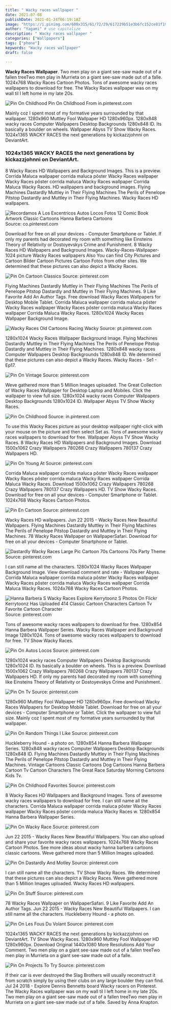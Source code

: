 ```yaml
---
title: " Wacky races wallpaper "
date: 2021-07-08
publishDate: 2021-01-24T06:19:18Z
image: "https://i.pinimg.com/600x315/61/72/29/617229b51e3b6fc152ce81f19cda2763.jpg"
author: "Yagami" # use capitalize
description: " Wacky races wallpaper "
categories: ["Wallpapers"]
tags: ["phone"]
keywords: "Wacky races wallpaper"
draft: false

---
```



**Wacky Races Wallpaper**. Two men play on a giant see-saw made out of a fallen treeTwo men play in Murrieta on a giant see-saw made out of a falle. 1024x768 Wacky Races Cartoon Photos. Tons of awesome wacky races wallpapers to download for free. The Wacky Races wallpaper was on my wall til I left home in my late 20s.

![Pin On Childhood](https://i.pinimg.com/originals/05/8f/67/058f678ac83563bbb75125c771eeb789.png "Pin On Childhood")
Pin On Childhood From in.pinterest.com


Mainly coz I spent most of my formative years surrounded by that wallpaper. 1280x960 Muttley Fool Wallpaper HD 1280x960px. 1280x848 wacky races Computer Wallpapers Desktop Backgrounds 1280x848 ID. Its basically a boulder on wheels. Wallpaper Abyss TV Show Wacky Races. 1024x1365 WACKY RACES the next generations by kickazzjohnni on DeviantArt.

### 1024x1365 WACKY RACES the next generations by kickazzjohnni on DeviantArt.

8 Wacky Races HD Wallpapers and Background Images. This is a preview. Corrida Maluca wallpaper corrida maluca pôster Wacky Races wallpaper Wacky Races pôster corrida maluca Wacky Races wallpaper Corrida Maluca Wacky Races. HD wallpapers and background images. Flying Machines Dastardly Muttley in Their Flying Machines The Perils of Penelope Pitstop Dastardly and Muttley in Their Flying Machines. Wacky Races HD wallpapers.


![Recordamos A Los Excentricos Autos Locos Fotos 12 Comic Book Artwork Classic Cartoons Hanna Barbera Cartoons](https://i.pinimg.com/originals/9a/94/7e/9a947e11a481f88313d090e387b0c8e6.jpg "Recordamos A Los Excentricos Autos Locos Fotos 12 Comic Book Artwork Classic Cartoons Hanna Barbera Cartoons")
Source: co.pinterest.com

Download for free on all your devices - Computer Smartphone or Tablet. If only my parents had decorated my room with something like Einsteins Theory of Relativity or Dostoyevskys Crime and Punishment. 8 Wacky Races HD Wallpapers and Background Images. Wacky-Races-Wallpaper-1024 picture Wacky Races wallpapers Also You can find City Pictures and Cartoon Bilder Cartoon Pictures Cartoon Fotos from other sites. We determined that these pictures can also depict a Wacky Races.

![Pin On Cartoon Classics](https://i.pinimg.com/originals/4e/e1/58/4ee1585498080cecf137be382201b26f.jpg "Pin On Cartoon Classics")
Source: pinterest.com

Flying Machines Dastardly Muttley in Their Flying Machines The Perils of Penelope Pitstop Dastardly and Muttley in Their Flying Machines. 9 Like Favorite Add An Author Tags. Free download Wacky Races Wallpapers for Desktop Mobile Tablet. Corrida Maluca wallpaper corrida maluca pôster Wacky Races wallpaper Wacky Races pôster corrida maluca Wacky Races wallpaper Corrida Maluca Wacky Races. 1280x1024 Wacky Races Wallpaper Background Image.

![Wacky Races Old Cartoons Racing Wacky](https://i.pinimg.com/originals/92/ed/8d/92ed8d2d63667b14ad79eabd4b05964c.jpg "Wacky Races Old Cartoons Racing Wacky")
Source: pt.pinterest.com

1280x1024 Wacky Races Wallpaper Background Image. Flying Machines Dastardly Muttley in Their Flying Machines The Perils of Penelope Pitstop Dastardly and Muttley in Their Flying Machines. 1280x848 wacky races Computer Wallpapers Desktop Backgrounds 1280x848 ID. We determined that these pictures can also depict a Wacky Races. Wacky Races - Se1 - Ep17.

![Pin On Vintage](https://i.pinimg.com/originals/7d/1e/1e/7d1e1ebe4b5d91a967ef5c44a1b6597e.gif "Pin On Vintage")
Source: pinterest.com

Weve gathered more than 5 Million Images uploaded. The Great Collection of Wacky Races Wallpaper for Desktop Laptop and Mobiles. Click the wallpaper to view full size. 1280x1024 wacky races Computer Wallpapers Desktop Backgrounds 1280x1024 ID. Wallpaper Abyss TV Show Wacky Races.

![Pin On Childhood](https://i.pinimg.com/originals/05/8f/67/058f678ac83563bbb75125c771eeb789.png "Pin On Childhood")
Source: in.pinterest.com

To use this Wacky Races picture as your desktop wallpaper right-click with your mouse on the picture and then select Set as. Tons of awesome wacky races wallpapers to download for free. Wallpaper Abyss TV Show Wacky Races. 8 Wacky Races HD Wallpapers and Background Images. Download 1500x1062 Crazy Wallpapers 780268 Crazy Wallpapers 780137 Crazy Wallpapers HD.

![Pin On Young At](https://i.pinimg.com/originals/98/41/79/984179ee1b6f33909952ab7b73001639.jpg "Pin On Young At")
Source: pinterest.com

Corrida Maluca wallpaper corrida maluca pôster Wacky Races wallpaper Wacky Races pôster corrida maluca Wacky Races wallpaper Corrida Maluca Wacky Races. Download 1500x1062 Crazy Wallpapers 780268 Crazy Wallpapers 780137 Crazy Wallpapers HD. TV Show Wacky Races. Download for free on all your devices - Computer Smartphone or Tablet. 1024x768 Wacky Races Cartoon Photos.

![Pin En Cartoon](https://i.pinimg.com/originals/45/5a/a8/455aa85398259a3dfac2aaf6302952b0.jpg "Pin En Cartoon")
Source: pinterest.com

Wacky Races HD wallpapers. Jun 22 2015 - Wacky Races New Beautiful Wallpapers. Flying Machines Dastardly Muttley in Their Flying Machines The Perils of Penelope Pitstop Dastardly and Muttley in Their Flying Machines. 78 Wacky Races Wallpaper on WallpaperSafari. Download for free on all your devices - Computer Smartphone or Tablet.

![Dastardly Wacky Races Large Pic Cartoon 70s Cartoons 70s Party Theme](https://i.pinimg.com/originals/0d/20/a5/0d20a54a715fc5345d91a3344498ae61.jpg "Dastardly Wacky Races Large Pic Cartoon 70s Cartoons 70s Party Theme")
Source: pinterest.com

I can still name all the characters. 1280x1024 Wacky Races Wallpaper Background Image. View download comment and rate - Wallpaper Abyss. Corrida Maluca wallpaper corrida maluca pôster Wacky Races wallpaper Wacky Races pôster corrida maluca Wacky Races wallpaper Corrida Maluca Wacky Races. 1024x768 Wacky Races Cartoon Photos.

![Hanna Barbera S Wacky Races Explore Kerrytoonz S Photos On Flickr Kerrytoonz Has Uploaded 414 Classic Cartoon Characters Cartoon Tv Favorite Cartoon Character](https://i.pinimg.com/736x/4d/7f/bb/4d7fbb674ff1af6aaabb60327a72f7c4.jpg "Hanna Barbera S Wacky Races Explore Kerrytoonz S Photos On Flickr Kerrytoonz Has Uploaded 414 Classic Cartoon Characters Cartoon Tv Favorite Cartoon Character")
Source: pinterest.com

Tons of awesome wacky races wallpapers to download for free. 1280x854 Hanna Barbera Wallpaper Series. Wacky Races Wallpaper and Background Image 1280x1024. Tons of awesome wacky races wallpapers to download for free. TV Show Wacky Races.

![Pin On Autos Locos](https://i.pinimg.com/originals/67/e9/f5/67e9f55c46da4343eb65e29539776a30.jpg "Pin On Autos Locos")
Source: pinterest.com

1280x1024 wacky races Computer Wallpapers Desktop Backgrounds 1280x1024 ID. Its basically a boulder on wheels. This is a preview. Download 1500x1062 Crazy Wallpapers 780268 Crazy Wallpapers 780137 Crazy Wallpapers HD. If only my parents had decorated my room with something like Einsteins Theory of Relativity or Dostoyevskys Crime and Punishment.

![Pin On Tv](https://i.pinimg.com/originals/b3/88/cc/b388cccf5e36d3d6906688d31add790b.jpg "Pin On Tv")
Source: pinterest.com

1280x960 Muttley Fool Wallpaper HD 1280x960px. Free download Wacky Races Wallpapers for Desktop Mobile Tablet. Download for free on all your devices - Computer Smartphone or Tablet. Click the wallpaper to view full size. Mainly coz I spent most of my formative years surrounded by that wallpaper.

![Pin On Random Things I Like](https://i.pinimg.com/originals/32/2d/78/322d78b074ebba02fd9422fb0d3974f8.jpg "Pin On Random Things I Like")
Source: pinterest.com

Huckleberry Hound - a photo on. 1280x854 Hanna Barbera Wallpaper Series. 1280x848 wacky races Computer Wallpapers Desktop Backgrounds 1280x848 ID. Flying Machines Dastardly Muttley in Their Flying Machines The Perils of Penelope Pitstop Dastardly and Muttley in Their Flying Machines. Vintage Cartoons Classic Cartoons Dog Cartoons Hanna Barbera Cartoon Tv Cartoon Characters The Great Race Saturday Morning Cartoons Kids Tv.

![Pin On Childhood Favorites](https://i.pinimg.com/originals/ac/2f/86/ac2f8693a6ef95e844717e2e9f5ec4dd.jpg "Pin On Childhood Favorites")
Source: pinterest.com

8 Wacky Races HD Wallpapers and Background Images. Tons of awesome wacky races wallpapers to download for free. I can still name all the characters. Corrida Maluca wallpaper corrida maluca pôster Wacky Races wallpaper Wacky Races pôster corrida maluca Wacky Races w. 1280x854 Hanna Barbera Wallpaper Series.

![Pin On Wacky Race](https://i.pinimg.com/originals/ee/d4/a5/eed4a57dca46467a82d5b731e3bcf326.jpg "Pin On Wacky Race")
Source: pinterest.com

Jun 22 2015 - Wacky Races New Beautiful Wallpapers. You can also upload and share your favorite wacky races wallpapers. 1024x768 Wacky Races Cartoon Photos. See more ideas about wacky hanna barbera cartoons classic cartoons. Weve gathered more than 5 Million Images uploaded.

![Pin On Dastardly And Motley](https://i.pinimg.com/originals/06/7c/1c/067c1ce3fbc7631328be235498fa47b7.png "Pin On Dastardly And Motley")
Source: pinterest.com

I can still name all the characters. TV Show Wacky Races. We determined that these pictures can also depict a Wacky Races. Weve gathered more than 5 Million Images uploaded. Wacky Races HD wallpapers.

![Pin On Stuff](https://i.pinimg.com/originals/9b/65/b8/9b65b8d39277267e522bd9221b3c9081.jpg "Pin On Stuff")
Source: pinterest.com

78 Wacky Races Wallpaper on WallpaperSafari. 9 Like Favorite Add An Author Tags. Jun 22 2015 - Wacky Races New Beautiful Wallpapers. I can still name all the characters. Huckleberry Hound - a photo on.

![Pin On Les Fous Du Volant](https://i.pinimg.com/originals/8c/6d/9c/8c6d9c1ad6248084b389038551ba7fd5.jpg "Pin On Les Fous Du Volant")
Source: pinterest.com

1024x1365 WACKY RACES the next generations by kickazzjohnni on DeviantArt. TV Show Wacky Races. 1280x960 Muttley Fool Wallpaper HD 1280x960px. Download Original 1440x1080 More Resolutions Add Your Comment. Two men play on a giant see-saw made out of a fallen treeTwo men play in Murrieta on a giant see-saw made out of a falle.

![Pin On Projects To Try](https://i.pinimg.com/600x315/61/72/29/617229b51e3b6fc152ce81f19cda2763.jpg "Pin On Projects To Try")
Source: pinterest.com

If their car is ever destroyed the Slag Brothers will usually reconstruct it from scratch simply by using their clubs on any large boulder they can find. Jul 24 2018 - Explore Dennis Bennetts board Wacky racers on Pinterest. The Wacky Races wallpaper was on my wall til I left home in my late 20s. Two men play on a giant see-saw made out of a fallen treeTwo men play in Murrieta on a giant see-saw made out of a falle. Saved by Anna Knapton.

